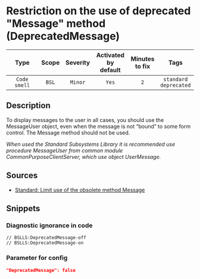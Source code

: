 # Restriction on the use of deprecated "Message" method (DeprecatedMessage)

|      Type      |    Scope    |     Severity     |    Activated<br>by default    |    Minutes<br>to fix    |               Tags               |
|:-------------:|:-----------------------------:|:----------------:|:------------------------------:|:-----------------------------------:|:--------------------------------:|
| `Code smell` |             `BSL`             | `Minor` |              `Yes`              |                 `2`                 |    `standard`<br>`deprecated`    |

<!-- Блоки выше заполняются автоматически, не трогать -->
## Description

To display messages to the user in all cases, you should use the MessageUser object, even when the message is not “bound” to some form control. The Message method should not be used.

*When used the Standard Subsystems Library it is recommended use procedure MessageUser from common module CommonPurposeClientServer, which use object UserMessage.*

## Sources

* [Standard: Limit use of the obsolete method Message](https://its.1c.ru/db/v8std#content:418:hdoc)

## Snippets

<!-- Блоки ниже заполняются автоматически, не трогать -->
### Diagnostic ignorance in code

```bsl
// BSLLS:DeprecatedMessage-off
// BSLLS:DeprecatedMessage-on
```

### Parameter for config

```json
"DeprecatedMessage": false
```
